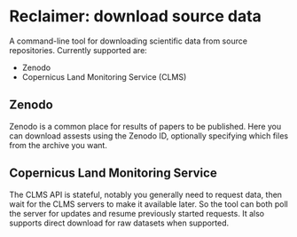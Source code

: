
# Reclaimer: download source data

A command-line tool for downloading scientific data from source repositories. Currently supported are:

* Zenodo
* Copernicus Land Monitoring Service (CLMS)


## Zenodo

Zenodo is a common place for results of papers to be published. Here you can download assests using the Zenodo ID, optionally specifying which files from the archive you want.

## Copernicus Land Monitoring Service

The CLMS API is stateful, notably you generally need to request data, then wait for the CLMS servers to make it available later. So the tool can both poll the server for updates and resume previously started requests. It also supports direct download for raw datasets when supported.
